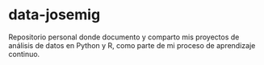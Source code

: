 # data-josemig
Repositorio personal donde documento y comparto mis proyectos de análisis de datos en Python y R, como parte de mi proceso de aprendizaje continuo.
